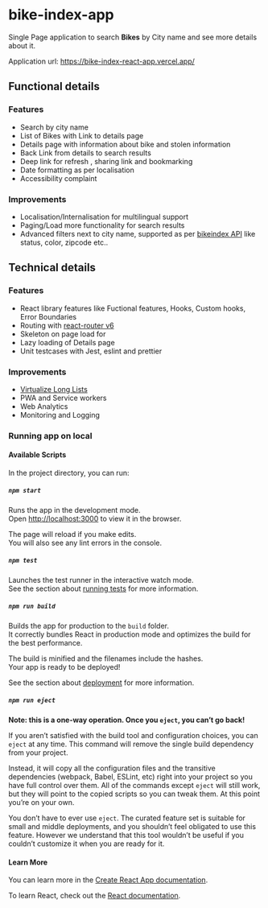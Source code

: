 # bike-index-app

Single Page application to search **Bikes** by City name and see more details about it.

Application url: https://bike-index-react-app.vercel.app/

## Functional details

### Features

- Search by city name
- List of Bikes with Link to details page
- Details page with information about bike and stolen information
- Back Link from details to search results
- Deep link for refresh , sharing link and bookmarking
- Date formatting as per localisation
- Accessibility complaint

### Improvements

- Localisation/Internalisation for multilingual support
- Paging/Load more functionality for search results
- Advanced filters next to city name, supported as per [bikeindex API](https://bikeindex.org/documentation/api_v3#!/search/GET_version_search_format_get_0) like status, color, zipcode etc..

## Technical details

### Features

- React library features like Fuctional features, Hooks, Custom hooks, Error Boundaries
- Routing with [react-router v6](https://reactrouter.com/en/main)
- Skeleton on page load for
- Lazy loading of Details page
- Unit testcases with Jest, eslint and prettier

### Improvements

- [Virtualize Long Lists](https://reactjs.org/docs/optimizing-performance.html#virtualize-long-lists)
- PWA and Service workers
- Web Analytics
- Monitoring and Logging

### Running app on local

#### Available Scripts

In the project directory, you can run:

##### `npm start`

Runs the app in the development mode.\
Open [http://localhost:3000](http://localhost:3000) to view it in the browser.

The page will reload if you make edits.\
You will also see any lint errors in the console.

##### `npm test`

Launches the test runner in the interactive watch mode.\
See the section about [running tests](https://facebook.github.io/create-react-app/docs/running-tests) for more information.

##### `npm run build`

Builds the app for production to the `build` folder.\
It correctly bundles React in production mode and optimizes the build for the best performance.

The build is minified and the filenames include the hashes.\
Your app is ready to be deployed!

See the section about [deployment](https://facebook.github.io/create-react-app/docs/deployment) for more information.

##### `npm run eject`

**Note: this is a one-way operation. Once you `eject`, you can’t go back!**

If you aren’t satisfied with the build tool and configuration choices, you can `eject` at any time. This command will remove the single build dependency from your project.

Instead, it will copy all the configuration files and the transitive dependencies (webpack, Babel, ESLint, etc) right into your project so you have full control over them. All of the commands except `eject` will still work, but they will point to the copied scripts so you can tweak them. At this point you’re on your own.

You don’t have to ever use `eject`. The curated feature set is suitable for small and middle deployments, and you shouldn’t feel obligated to use this feature. However we understand that this tool wouldn’t be useful if you couldn’t customize it when you are ready for it.

#### Learn More

You can learn more in the [Create React App documentation](https://facebook.github.io/create-react-app/docs/getting-started).

To learn React, check out the [React documentation](https://reactjs.org/).
